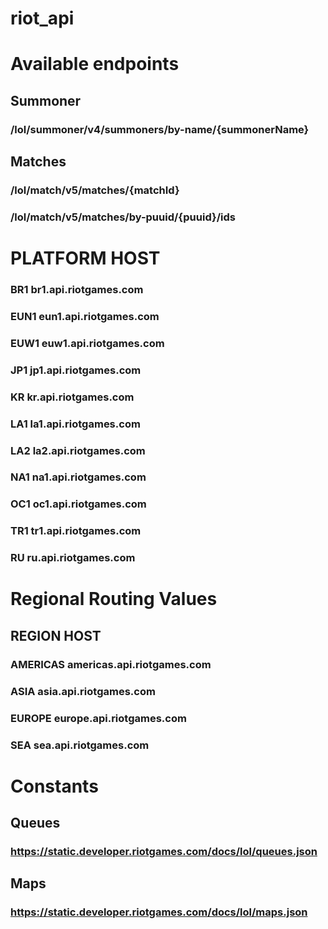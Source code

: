 # riot_api

# Available endpoints

## Summoner

### /lol/summoner/v4/summoners/by-name/{summonerName}

## Matches

### /lol/match/v5/matches/{matchId}

### /lol/match/v5/matches/by-puuid/{puuid}/ids

# PLATFORM HOST

### BR1 br1.api.riotgames.com

### EUN1 eun1.api.riotgames.com

### EUW1 euw1.api.riotgames.com

### JP1 jp1.api.riotgames.com

### KR kr.api.riotgames.com

### LA1 la1.api.riotgames.com

### LA2 la2.api.riotgames.com

### NA1 na1.api.riotgames.com

### OC1 oc1.api.riotgames.com

### TR1 tr1.api.riotgames.com

### RU ru.api.riotgames.com

# Regional Routing Values

## REGION HOST

### AMERICAS americas.api.riotgames.com

### ASIA asia.api.riotgames.com

### EUROPE europe.api.riotgames.com

### SEA sea.api.riotgames.com

# Constants

## Queues

### https://static.developer.riotgames.com/docs/lol/queues.json

## Maps

### https://static.developer.riotgames.com/docs/lol/maps.json
